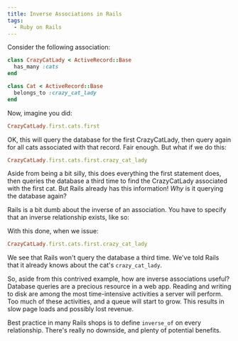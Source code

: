 ```yaml
---
title: Inverse Associations in Rails
tags:
  - Ruby on Rails
---
```

Consider the following association:

```ruby
class CrazyCatLady < ActiveRecord::Base
  has_many :cats
end

class Cat < ActiveRecord::Base
  belongs_to :crazy_cat_lady
end
```

Now, imagine you did:

```ruby
CrazyCatLady.first.cats.first
```

OK, this will query the database for the first CrazyCatLady, then query again for all cats associated with that record. Fair enough. But what if we do this:

```ruby
CrazyCatLady.first.cats.first.crazy_cat_lady
```

Aside from being a bit silly, this does everything the first statement does, then queries the database a third time to find the CrazyCatLady associated with the first cat. But Rails already has this information! *Why* is it querying the database again?
<span id="more"></span>

Rails is a bit dumb about the inverse of an association. You have to specify that an inverse relationship exists, like so:



With this done, when we issue:

```ruby
CrazyCatLady.first.cats.first.crazy_cat_lady
```

We see that Rails won't query the database a third time. We've told Rails that it already knows about the cat's `crazy_cat_lady`.

So, aside from this contrived example, how are inverse associations useful? Database queries are a precious resource in a web app. Reading and writing to disk are among the most time-intensive activities a server will perform. Too much of these activities, and a queue will start to grow. This results in slow page loads and possibly lost revenue.

Best practice in many Rails shops is to define `inverse_of` on every relationship. There's really no downside, and plenty of potential benefits.
